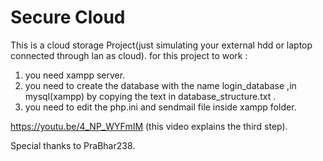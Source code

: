 # Secure Cloud

This is a cloud storage Project(just simulating your external hdd or laptop connected through lan as cloud).
for this project to work :
1) you need xampp server.
2) you need to create the database with the name login_database ,in mysql(xampp) by copying the text in database_structure.txt .
3) you need to edit the php.ini and sendmail file inside xampp folder.

https://youtu.be/4_NP_WYFmIM (this video explains the third step).

Special thanks to PraBhar238.
